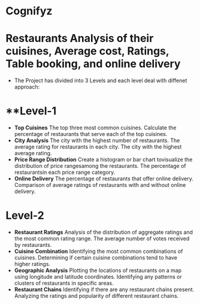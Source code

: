 #                          **Cognifyz**
# Restaurants Analysis of their cuisines, Average cost, Ratings, Table booking, and online delivery

* The Project has divided into 3 Levels and each level deal with diffenet approach:

# **Level-1 
* **Top Cuisines**
The top three most common cuisines. Calculate the percentage of restaurants that serve each of the top cuisines.
* **City Analysis**
The city with the highest number of restaurants.
The average rating for restaurants in each city.
The city with the highest average rating.
* **Price Range Distribution**
Create a histogram or bar chart tovisualize the distribution of price rangesamong the restaurants.
The percentage of restaurantsin each price range category.
* **Online Delivery**
The percentage of restaurants that offer online delivery.
Comparison of average ratings of restaurants with and without online delivery.

# **Level-2**
* **Restaurant Ratings**
Analysis of the distribution of aggregate ratings and the most common rating range.
The average number of votes received by restaurants.
* **Cuisine Combination**
Identifying the most common combinations of cuisines.
Determining if certain cuisine combinations tend to have higher ratings.
* **Geographic Analysis**
Plotting the locations of restaurants on a map using longitude and latitude coordinates.
Identifying any patterns or clusters of restaurants in specific areas.
* **Restaurant Chains**
Identifying if there are any restaurant chains present.
Analyzing the ratings and popularity of different restaurant chains.
